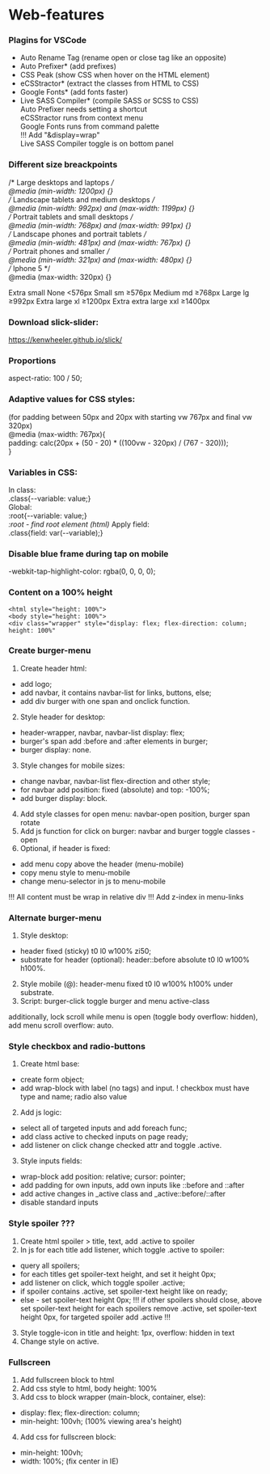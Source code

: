 # Web-features

### Plagins for VSCode
+ Auto Rename Tag (rename open or close tag like an opposite)
+ Auto Prefixer* (add prefixes)
+ CSS Peak (show CSS when hover on the HTML element)
+ eCSStractor* (extract the classes from HTML to CSS)
+ Google Fonts* (add fonts faster)
+ Live SASS Compiler* (compile SASS or SCSS to CSS)  
Auto Prefixer needs setting a shortcut  
eCSStractor runs from context menu  
Google Fonts runs from command palette  
!!! Add "&display=wrap"  
Live SASS Compiler toggle is on bottom panel  

### Different size breackpoints
/* Large desktops and laptops */  
@media (min-width: 1200px) {}  
/* Landscape tablets and medium desktops */  
@media (min-width: 992px) and (max-width: 1199px) {}  
/* Portrait tablets and small desktops */  
@media (min-width: 768px) and (max-width: 991px) {}  
/* Landscape phones and portrait tablets */  
@media (min-width: 481px) and (max-width: 767px) {}  
/* Portrait phones and smaller */  
@media (min-width: 321px) and (max-width: 480px) {}  
/* Iphone 5 */  
@media (max-width: 320px) {}  

Extra small         None  <576px
Small               sm 	  ≥576px
Medium 	            md 	  ≥768px
Large 	            lg 	  ≥992px
Extra large 	      xl 	  ≥1200px
Extra extra large 	xxl 	≥1400px

### Download slick-slider:  
https://kenwheeler.github.io/slick/

### Proportions
aspect-ratio: 100 / 50;

### Adaptive values for CSS styles:
(for padding between 50px and 20px with starting vw 767px and final vw 320px)  
@media (max-width: 767px){  
  padding: calc(20px + (50 - 20) * ((100vw - 320px) / (767 - 320)));  
}  

### Variables in CSS:
In class:  
.class{--variable: value;}  
Global:  
:root{--variable: value;}  
*:root - find root element (html)*
Apply field:  
.class{field: var(--variable);}

### Disable blue frame during tap on mobile
-webkit-tap-highlight-color: rgba(0, 0, 0, 0);

### Content on a 100% height
`<html style="height: 100%">`  
`<body style="height: 100%">`  
`<div class="wrapper" style="display: flex; flex-direction: column; height: 100%"`

### Create burger-menu
1. Create header html:
- add logo;
- add navbar, it contains navbar-list for links, buttons, else;
- add div burger with one span and onclick function.
2. Style header for desktop:
- header-wrapper, navbar, navbar-list display: flex;
- burger's span add :before and :after elements in burger;
- burger display: none.
3. Style changes for mobile sizes:
- change navbar, navbar-list flex-direction and other style;
- for navbar add position: fixed (absolute) and top: -100%;
- add burger display: block.
4. Add style classes for open menu: navbar-open position, burger span rotate
5. Add js function for click on burger: navbar and burger toggle classes -open
6. Optional, if header is fixed:
- add menu copy above the header (menu-mobile)
- copy menu style to menu-mobile
- change menu-selector in js to menu-mobile
  
!!! All content must be wrap in relative div
!!! Add z-index in menu-links
### Alternate burger-menu
1. Style desktop:
- header fixed (sticky) t0 l0 w100% zi50;
- substrate for header (optional): header::before absolute t0 l0 w100% h100%.
2. Style mobile (@): header-menu fixed t0 l0 w100% h100% under substrate.
3. Script: burger-click toggle burger and menu active-class
  
additionally, lock scroll while menu is open (toggle body overflow: hidden),
add menu scroll overflow: auto.

### Style checkbox and radio-buttons
1. Create html base:
- create form object;
- add wrap-block with label (no tags) and input.
! checkbox must have type and name; radio also value
2. Add js logic:
- select all of targeted inputs and add foreach func;
- add class active to checked inputs on page ready;
- add listener on click change checked attr and toggle .active.
3. Style inputs fields:
- wrap-block add position: relative; cursor: pointer;
- add padding for own inputs, add own inputs like ::before and ::after
- add active changes in _active class and _active::before/::after
- disable standard inputs

### Style spoiler ???
1. Create html spoiler > title, text, add .active to spoiler
2. In js for each title add listener, which toggle .active to spoiler:
- query all spoilers;
- for each titles get spoiler-text height, and set it height 0px;
- add listener on click, which toggle spoiler .active;
- if spoiler contains .active, set spoiler-text height like on ready;
- else - set spoiler-text height 0px;
!!! if other spoilers should close, above set spoiler-text height
  for each spoilers remove .active, set spoiler-text height 0px,
  for targeted spoiler add .active !!!
3. Style toggle-icon in title and height: 1px, overflow: hidden in text
4. Change style on active.

### Fullscreen
1. Add fullscreen block to html
2. Add css style to html, body height: 100%
3. Add css to block wrapper (main-block, container, else):
- display: flex; flex-direction: column;
- min-height: 100vh; (100% viewing area's height)
4. Add css for fullscreen block:
- min-height: 100vh;
- width: 100%; (fix center in IE)
